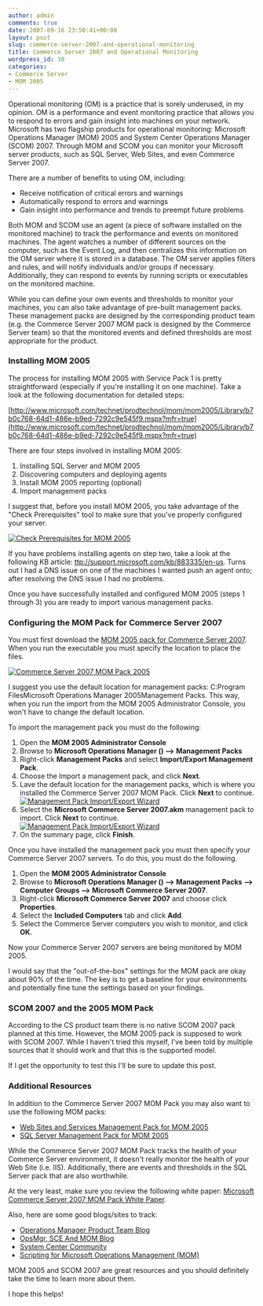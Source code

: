 ```yaml
---
author: admin
comments: true
date: 2007-09-16 23:50:41+00:00
layout: post
slug: commerce-server-2007-and-operational-monitoring
title: Commerce Server 2007 and Operational Monitoring
wordpress_id: 30
categories:
- Commerce Server
- MOM 2005
---
```


Operational monitoring (OM) is a practice that is sorely underused, in my opinion. OM is a performance and event monitoring practice that allows you to respond to errors and gain insight into machines on your network. Microsoft has two flagship products for operational monitoring: Microsoft Operations Manager (MOM) 2005 and System Center Operations Manager (SCOM) 2007. Through MOM and SCOM you can monitor your Microsoft server products, such as SQL Server, Web Sites, and even Commerce Server 2007.

There are a number of benefits to using OM, including:

  * Receive notification of critical errors and warnings
  * Automatically respond to errors and warnings
  * Gain insight into performance and trends to preempt future problems

Both MOM and SCOM use an agent (a piece of software installed on the monitored machine) to track the performance and events on monitored machines. The agent watches a number of different sources on the computer, such as the Event Log, and then centralizes this information on the OM server where it is stored in a database. The OM server applies filters and rules, and will notify individuals and/or groups if necessary. Additionally, they can respond to events by running scripts or executables on the monitored machine.

While you can define your own events and thresholds to monitor your machines, you can also take advantage of pre-built management packs. These management packs are designed by the corresponding product team (e.g. the Commerce Server 2007 MOM pack is designed by the Commerce Server team) so that the monitored events and defined thresholds are most appropriate for the product.

### Installing MOM 2005

The process for installing MOM 2005 with Service Pack 1 is pretty straightforward (especially if you're installing it on one machine). Take a look at the following documentation for detailed steps:

[http://www.microsoft.com/technet/prodtechnol/mom/mom2005/Library/b7b0c768-64d1-486e-b9ed-7292c9e545f9.mspx?mfr=true](http://www.microsoft.com/technet/prodtechnol/mom/mom2005/Library/b7b0c768-64d1-486e-b9ed-7292c9e545f9.mspx?mfr=true)

There are four steps involved in installing MOM 2005:

  1. Installing SQL Server and MOM 2005
  2. Discovering computers and deploying agents
  3. Install MOM 2005 reporting (optional)
  4. Import management packs

I suggest that, before you install MOM 2005, you take advantage of the "Check Prerequisites" tool to make sure that you've properly configured your server. 

[![Check Prerequisites for MOM 2005](https://wadewegner.blob.core.windows.net/wordpress/content/binary/WindowsLiveWriter/39b63fb25a66_8E5F/image_thumb.png)](https://wadewegner.blob.core.windows.net/wordpress/content/binary/WindowsLiveWriter/39b63fb25a66_8E5F/image_2.png)

If you have problems installing agents on step two, take a look at the following KB article: [ttp://support.microsoft.com/kb/883335/en-us](http://support.microsoft.com/kb/883335/en-us). Turns out I had a DNS issue on one of the machines I wanted push an agent onto; after resolving the DNS issue I had no problems. 

Once you have successfully installed and configured MOM 2005 (steps 1 through 3) you are ready to import various management packs. 

### Configuring the MOM Pack for Commerce Server 2007

You must first download the [MOM 2005 pack for Commerce Server 2007](http://www.microsoft.com/downloads/details.aspx?FamilyID=20ac6a26-02cc-4dee-95e5-39ee6dabd751&DisplayLang=en). When you run the executable you must specify the location to place the files.

[![Commerce Server 2007 MOM Pack 2005](https://wadewegner.blob.core.windows.net/wordpress/content/binary/WindowsLiveWriter/39b63fb25a66_8E5F/1_thumb.gif)](https://wadewegner.blob.core.windows.net/wordpress/content/binary/WindowsLiveWriter/39b63fb25a66_8E5F/1_2.gif)

I suggest you use the default location for management packs: C:Program FilesMicrosoft Operations Manager 2005Management Packs. This way, when you run the import from the MOM 2005 Administrator Console, you won't have to change the default location.

To import the management pack you must do the following:

  1. Open the **MOM 2005 Administrator Console**
  2. Browse to **Microsoft Operations Manager (<Computer Name>) **-->** Management Packs**
  3. Right-click **Management Packs** and select **Import/Export Management Pack**.
  4. Choose the Import a management pack, and click **Next**.
  5. Lave the default location for the management packs, which is where you installed the Commerce Server 2007 MOM Pack. Click **Next** to continue.  
[![Management Pack Import/Export Wizard](https://wadewegner.blob.core.windows.net/wordpress/content/binary/WindowsLiveWriter/39b63fb25a66_8E5F/2_thumb.gif)](https://wadewegner.blob.core.windows.net/wordpress/content/binary/WindowsLiveWriter/39b63fb25a66_8E5F/2_2.gif)
  6. Select the **Microsoft Commerce Server 2007.akm** management pack to import. Click **Next** to continue.[![Management Pack Import/Export Wizard](https://wadewegner.blob.core.windows.net/wordpress/content/binary/WindowsLiveWriter/39b63fb25a66_8E5F/3_thumb.gif)](https://wadewegner.blob.core.windows.net/wordpress/content/binary/WindowsLiveWriter/39b63fb25a66_8E5F/3_2.gif)
  7. On the summary page, click **Finish**.

Once you have installed the management pack you must then specify your Commerce Server 2007 servers. To do this, you must do the following.

  1. Open the **MOM 2005 Administrator Console**
  2. Browse to **Microsoft Operations Manager (<Computer Name>) **-->** Management Packs **-->** Computer Groups **-->** Microsoft Commerce Server 2007**.
  3. Right-click **Microsoft Commerce Server 2007** and choose click **Properties**.
  4. Select the **Included Computers** tab and click **Add**.
  5. Select the Commerce Server computers you wish to monitor, and click **OK**.

Now your Commerce Server 2007 servers are being monitored by MOM 2005.

I would say that the "out-of-the-box" settings for the MOM pack are okay about 90% of the time. The key is to get a baseline for your environments and potentially fine tune the settings based on your findings.

### SCOM 2007 and the 2005 MOM Pack

According to the CS product team there is no native SCOM 2007 pack planned at this time. However, the MOM 2005 pack is supposed to work with SCOM 2007. While I haven't tried this myself, I've been told by multiple sources that it should work and that this is the supported model.

If I get the opportunity to test this I'll be sure to update this post.

### Additional Resources

In addition to the Commerce Server 2007 MOM Pack you may also want to use the following MOM packs:

  * [Web Sites and Services Management Pack for MOM 2005](http://www.microsoft.com/downloads/details.aspx?FamilyID=53bc39b6-756b-4f01-b0d2-a8ca9751011f&DisplayLang=en)
  * [SQL Server Management Pack for
 MOM 2005](http://www.microsoft.com/downloads/details.aspx?FamilyID=79f151c7-4d98-4c2b-bf72-ec2b4ae69191&DisplayLang=en)

While the Commerce Server 2007 MOM Pack tracks the health of your Commerce Server environment, it doesn't really monitor the health of your Web Site (i.e. IIS). Additionally, there are events and thresholds in the SQL Server pack that are also worthwhile.

At the very least, make sure you review the following white paper: [Microsoft Commerce Server 2007 MOM Pack White Paper](http://www.microsoft.com/downloads/info.aspx?na=40&p=1&SrcDisplayLang=en&SrcCategoryId=&SrcFamilyId=20ac6a26-02cc-4dee-95e5-39ee6dabd751&u=http%3a%2f%2fgo.microsoft.com%2ffwlink%2f%3fLinkId%3d70629).

Also, here are some good blogs/sites to track:

  * [Operations Manager Product Team Blog](http://blogs.technet.com/momteam/default.aspx)
  * [OpsMgr, SCE And MOM Blog](http://blogs.technet.com/cliveeastwood/default.aspx)
  * [System Center Community](http://momcommunity.com/Default.aspx)
  * [Scripting for Microsoft Operations Management (MOM)](http://www.microsoft.com/technet/scriptcenter/hubs/mom.mspx)

MOM 2005 and SCOM 2007 are great resources and you should definitely take the time to learn more about them.

I hope this helps!
